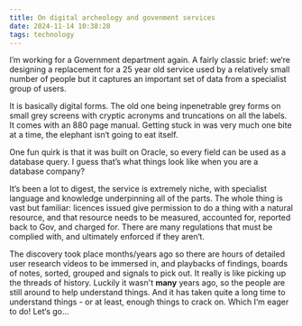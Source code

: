 ```yaml
---
title: On digital archeology and govenment services
date: 2024-11-14 10:38:28
tags: technology
---
```

I’m working for a Government department again. A fairly classic brief: we‘re designing a replacement for a 25 year old service used by a relatively small number of people but it captures an important set of data from a specialist group of users. 

It is basically digital forms. The old one being inpenetrable grey forms on small grey screens with cryptic acronyms and truncations on all the labels. It comes with an 880 page manual. Getting stuck in was very much one bite at a time, the elephant isn‘t going to eat itself. 

One fun quirk is that it was built on Oracle, so every field can be used as a database query. I guess that’s what things look like when you are a database company?

It‘s been a lot to digest, the service is extremely niche, with specialist language and knowledge underpinning all of the parts. The whole thing is vast but familiar: licences issued give permission to do a thing with a natural resource, and that resource needs to be measured, accounted for, reported back to Gov, and charged for. There are many regulations that must be complied with, and ultimately enforced if they aren‘t.

The discovery took place months/years ago so there are hours of detailed user research videos to be immersed in, and playbacks of findings, boards of notes, sorted, grouped and signals to pick out. It really is like picking up the threads of history. Luckily it wasn't **many** years ago, so the people are still around to help understand things. And it has taken quite a long time to understand things - or at least, enough things to crack on. Which I‘m eager to do! Let‘s go...